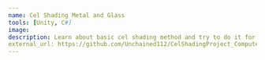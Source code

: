 ```yaml
---
name: Cel Shading Metal and Glass
tools: [Unity, C#]
image: 
description: Learn about basic cel shading method and try to do it for metal and glass objects.
external_url: https://github.com/Unchained112/CelShadingProject_ComputerGraphics-Interaction
---
```

